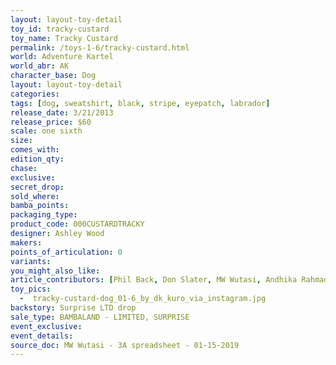 ```yaml
---
layout: layout-toy-detail 
toy_id: tracky-custard
toy_name: Tracky Custard
permalink: /toys-1-6/tracky-custard.html
world: Adventure Kartel
world_abr: AK
character_base: Dog
layout: layout-toy-detail
categories: 
tags: [dog, sweatshirt, black, stripe, eyepatch, labrador]
release_date: 3/21/2013
release_price: $60 
scale: one sixth
size:
comes_with: 
edition_qty: 
chase: 
exclusive: 
secret_drop: 
sold_where: 
bamba_points: 
packaging_type: 
product_code: 000CUSTARDTRACKY
designer: Ashley Wood
makers: 
points_of_articulation: 0
variants: 
you_might_also_like: 
article_contributors: [Phil Back, Don Slater, MW Wutasi, Andhika Rahmaditya]
toy_pics: 
  -  tracky-custard-dog_01-6_by_dk_kuro_via_instagram.jpg
backstory: Surprise LTD drop
sale_type: BAMBALAND - LIMITED, SURPRISE
event_exclusive: 
event_details: 
source_doc: MW Wutasi - 3A spreadsheet - 01-15-2019
---
```

